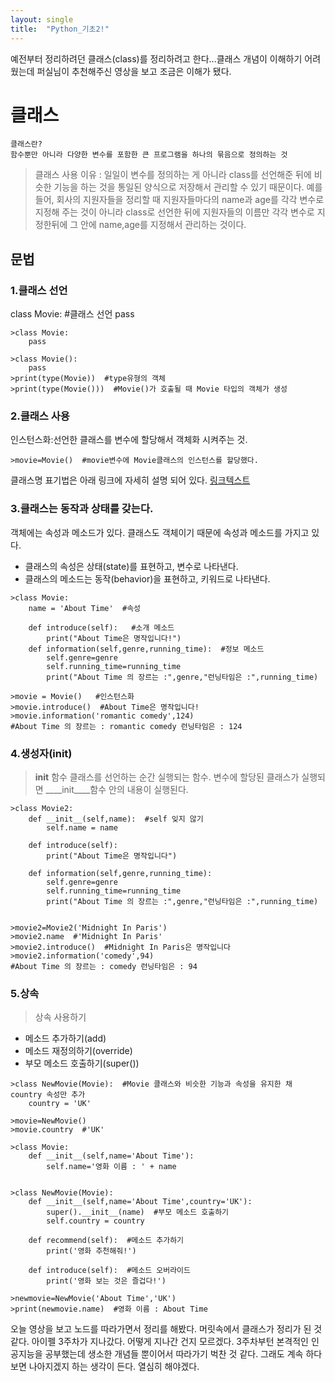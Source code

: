 ```yaml
---
layout: single
title:  "Python_기초2!"
---
```

예전부터 정리하려던 클래스(class)를 정리하려고 한다...클래스 개념이 이해하기 어려웠는데 퍼실님이 추천해주신 영상을 보고 조금은 이해가 됐다.

# 클래스
```
클래스란?
함수뿐만 아니라 다양한 변수를 포함한 큰 프로그램을 하나의 묶음으로 정의하는 것
```
> 클래스 사용 이유 : 일일이 변수를 정의하는 게 아니라 class를 선언해준 뒤에 비슷한 기능을 하는 것을 통일된 양식으로 저장해서 관리할 수 있기 때문이다. 예를 들어, 회사의 지원자들을 정리할 때 지원자들마다의 name과 age를 각각 변수로 지정해 주는 것이 아니라 class로 선언한 뒤에 지원자들의 이름만 각각 변수로 지정한뒤에 그 안에 name,age를 지정해서 관리하는 것이다.

## 문법
### 1.클래스 선언

class Movie: #클래스 선언
    pass

```
>class Movie:
    pass

>class Movie():
    pass
>print(type(Movie))  #type유형의 객체
>print(type(Movie()))  #Movie()가 호출될 때 Movie 타입의 객체가 생성
```

### 2.클래스 사용
인스턴스화:선언한 클래스를 변수에 할당해서 객체화 시켜주는 것.
```
>movie=Movie()  #movie변수에 Movie클래스의 인스턴스를 할당했다.

```
클래스명 표기법은 아래 링크에 자세히 설명 되어 있다. 
[링크텍스트](https://www.python.org/dev/peps/pep-0008/)


### 3.클래스는 동작과 상태를 갖는다.
객체에는 속성과 메소드가 있다. 클래스도 객체이기 때문에 속성과 메소드를 가지고 있다.

- 클래스의 속성은 상태(state)를 표현하고, 변수로 나타낸다.
- 클래스의 메소드는 동작(behavior)을 표현하고, 키워드로 나타낸다.
```
>class Movie:
    name = 'About Time'  #속성
    
    def introduce(self):   #소개 메소드
        print("About Time은 명작입니다!")
    def information(self,genre,running_time):  #정보 메소드
        self.genre=genre
        self.running_time=running_time
        print("About Time 의 장르는 :",genre,"런닝타임은 :",running_time)
        
>movie = Movie()   #인스턴스화 
>movie.introduce()  #About Time은 명작입니다!
>movie.information('romantic comedy',124)  
#About Time 의 장르는 : romantic comedy 런닝타임은 : 124
```

### 4.생성자(____init____)

> ____init____ 함수
클래스를 선언하는 순간 실행되는 함수. 변수에 할당된 클래스가 실행되면 ____init____함수 안의 내용이 실행된다.

```
>class Movie2:
    def __init__(self,name):  #self 잊지 않기
        self.name = name
        
    def introduce(self):   
        print("About Time은 명작입니다")
        
    def information(self,genre,running_time):  
        self.genre=genre
        self.running_time=running_time
        print("About Time 의 장르는 :",genre,"런닝타임은 :",running_time)
        

>movie2=Movie2('Midnight In Paris')
>movie2.name  #'Midnight In Paris'
>movie2.introduce()  #Midnight In Paris은 명작입니다
>movie2.information('comedy',94)  
#About Time 의 장르는 : comedy 런닝타임은 : 94
```

### 5.상속
>상속 사용하기
- 메소드 추가하기(add)
- 메소드 재정의하기(override)
- 부모 메소드 호출하기(super())

```
>class NewMovie(Movie):  #Movie 클래스와 비슷한 기능과 속성을 유지한 채 country 속성만 추가
    country = 'UK'

>movie=NewMovie()
>movie.country  #'UK'

>class Movie:
    def __init__(self,name='About Time'):
        self.name='영화 이름 : ' + name
        

>class NewMovie(Movie):
    def __init__(self,name='About Time',country='UK'):
        super().__init__(name)  #부모 메소드 호출하기
        self.country = country
            
    def recommend(self):  #메소드 추가하기
        print('영화 추천해줘!')
        
    def introduce(self):  #메소드 오버라이드
        print('영화 보는 것은 즐겁다!')
        
>newmovie=NewMovie('About Time','UK')
>print(newmovie.name)  #영화 이름 : About Time
```

오늘 영상을 보고 노드를 따라가면서 정리를 해봤다. 머릿속에서 클래스가 정리가 된 것 같다. 아이펠 3주차가 지나갔다. 어떻게 지나간 건지 모르겠다. 3주차부턴 본격적인 인공지능을 공부했는데 생소한 개념들 뿐이어서 따라가기 벅찬 것 같다. 그래도 계속 하다보면 나아지겠지 하는 생각이 든다. 열심히 해야겠다. 
